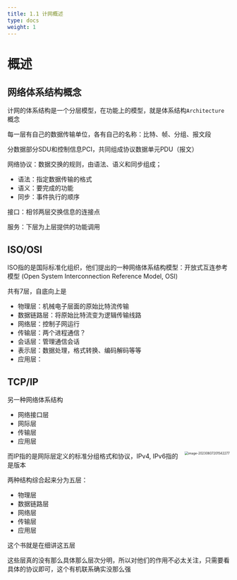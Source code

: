 ```yaml
---
title: 1.1 计网概述
type: docs
weight: 1
---
```


# 概述

## 网络体系结构概念

计网的体系结构是一个分层模型，在功能上的模型，就是体系结构`Architecture`概念

每一层有自己的数据传输单位，各有自己的名称：比特、帧、分组、报文段

分数据部分SDU和控制信息PCI，共同组成协议数据单元PDU（报文）

网络协议：数据交换的规则，由语法、语义和同步组成；

- 语法：指定数据传输的格式
- 语义：要完成的功能
- 同步：事件执行的顺序

接口：相邻两层交换信息的连接点

服务：下层为上层提供的功能调用



## ISO/OSI

ISO指的是国际标准化组织，他们提出的一种网络体系结构模型：开放式互连参考模型 (Open System Interconnection Reference Model, OSI) 

共有7层，自底向上是

- 物理层：机械电子层面的原始比特流传输
- 数据链路层：将原始比特流变为逻辑传输线路
- 网络层：控制子网运行
- 传输层：两个进程通信？
- 会话层：管理通信会话
- 表示层：数据处理，格式转换、编码解码等等
- 应用层：



## TCP/IP

另一种网络体系结构

- 网络接口层
- 网际层
- 传输层
- 应用层

<img src="https://cdn.jsdelivr.net/gh/zvictorliu/typoraPics@main/img/image-20230607201542277.png" alt="image-20230607201542277" align="right" style="zoom:50%;" />



而IP指的是网际层定义的标准分组格式和协议，IPv4, IPv6指的是版本



两种结构综合起来分为五层：

- 物理层
- 数据链路层
- 网络层
- 传输层
- 应用层

这个书就是在细讲这五层



这些层真的没有那么具体那么层次分明，所以对他们的作用不必太关注，只需要看具体的协议即可，这个有机联系确实没那么强

